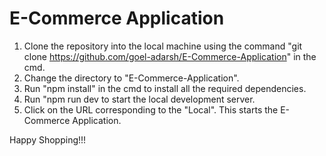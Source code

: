# E-Commerce Application

1. Clone the repository into the local machine using the command "git clone https://github.com/goel-adarsh/E-Commerce-Application" in the cmd.
2. Change the directory to "E-Commerce-Application".
3. Run "npm install" in the cmd to install all the required dependencies.
4. Run "npm run dev to start the local development server.
5. Click on the URL corresponding to the "Local". This starts the E-Commerce Application.

Happy Shopping!!!
